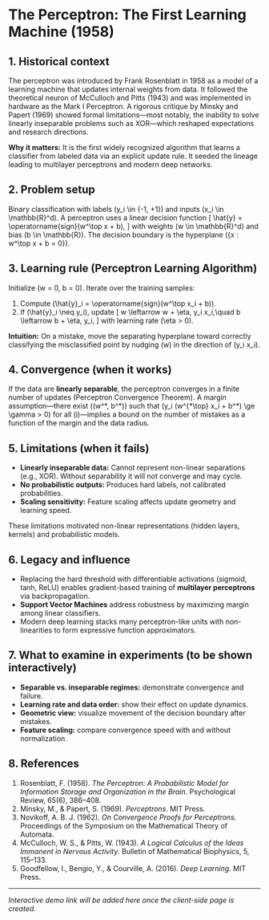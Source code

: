# The Perceptron: The First Learning Machine (1958)

## 1. Historical context
The perceptron was introduced by Frank Rosenblatt in 1958 as a model of a learning machine that updates internal weights from data. It followed the theoretical neuron of McCulloch and Pitts (1943) and was implemented in hardware as the Mark I Perceptron. A rigorous critique by Minsky and Papert (1969) showed formal limitations—most notably, the inability to solve linearly inseparable problems such as XOR—which reshaped expectations and research directions.

**Why it matters:** It is the first widely recognized algorithm that learns a classifier from labeled data via an explicit update rule. It seeded the lineage leading to multilayer perceptrons and modern deep networks.

## 2. Problem setup
Binary classification with labels \(y_i \in \{-1, +1\}\) and inputs \(x_i \in \mathbb{R}^d\).
A perceptron uses a linear decision function
\[
\hat{y} = \operatorname{sign}(w^\top x + b),
\]
with weights \(w \in \mathbb{R}^d\) and bias \(b \in \mathbb{R}\). The decision boundary is the hyperplane \(\{x : w^\top x + b = 0\}\).

## 3. Learning rule (Perceptron Learning Algorithm)
Initialize \(w = 0, b = 0\). Iterate over the training samples:
1. Compute \(\hat{y}_i = \operatorname{sign}(w^\top x_i + b)\).
2. If \(\hat{y}_i \neq y_i\), update
\[
w \leftarrow w + \eta\, y_i x_i,\quad
b \leftarrow b + \eta\, y_i,
\]
with learning rate \(\eta > 0\).

**Intuition:** On a mistake, move the separating hyperplane toward correctly classifying the misclassified point by nudging \(w\) in the direction of \(y_i x_i\).

## 4. Convergence (when it works)
If the data are **linearly separable**, the perceptron converges in a finite number of updates (Perceptron Convergence Theorem). A margin assumption—there exist \((w^\*, b^\*)\) such that \(y_i (w^{*\top} x_i + b^\*) \ge \gamma > 0\) for all \(i\)—implies a bound on the number of mistakes as a function of the margin and the data radius.

## 5. Limitations (when it fails)
- **Linearly inseparable data:** Cannot represent non-linear separations (e.g., XOR). Without separability it will not converge and may cycle.
- **No probabilistic outputs:** Produces hard labels, not calibrated probabilities.
- **Scaling sensitivity:** Feature scaling affects update geometry and learning speed.

These limitations motivated non-linear representations (hidden layers, kernels) and probabilistic models.

## 6. Legacy and influence
- Replacing the hard threshold with differentiable activations (sigmoid, tanh, ReLU) enables gradient-based training of **multilayer perceptrons** via backpropagation.
- **Support Vector Machines** address robustness by maximizing margin among linear classifiers.
- Modern deep learning stacks many perceptron-like units with non-linearities to form expressive function approximators.

## 7. What to examine in experiments (to be shown interactively)
- **Separable vs. inseparable regimes:** demonstrate convergence and failure.
- **Learning rate and data order:** show their effect on update dynamics.
- **Geometric view:** visualize movement of the decision boundary after mistakes.
- **Feature scaling:** compare convergence speed with and without normalization.

## 8. References
1. Rosenblatt, F. (1958). *The Perceptron: A Probabilistic Model for Information Storage and Organization in the Brain*. Psychological Review, 65(6), 386–408.  
2. Minsky, M., & Papert, S. (1969). *Perceptrons*. MIT Press.  
3. Novikoff, A. B. J. (1962). *On Convergence Proofs for Perceptrons*. Proceedings of the Symposium on the Mathematical Theory of Automata.  
4. McCulloch, W. S., & Pitts, W. (1943). *A Logical Calculus of the Ideas Immanent in Nervous Activity*. Bulletin of Mathematical Biophysics, 5, 115–133.  
5. Goodfellow, I., Bengio, Y., & Courville, A. (2016). *Deep Learning*. MIT Press.

---

*Interactive demo link will be added here once the client-side page is created.*

